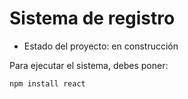 # Sistema de registro

- Estado del proyecto: en construcción

Para ejecutar el sistema, debes poner:

 
```npm install react```

